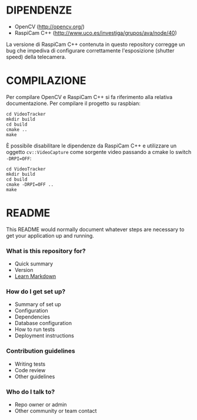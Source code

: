 DIPENDENZE
==========

* OpenCV (http://opencv.org/)
* RaspiCam C++ (http://www.uco.es/investiga/grupos/ava/node/40)

La versione di RaspiCam C++ contenuta in questo repository corregge un bug che impediva di configurare correttamente l'esposizione (shutter speed) della telecamera.

COMPILAZIONE
============

Per compilare OpenCV e RaspiCam C++ si fa riferimento alla relativa documentazione. Per compilare il progetto su raspbian:

    cd VideoTracker
    mkdir build
    cd build
    cmake ..
    make

È possibile disabilitare le dipendenze da RaspiCam C++ e utilizzare un oggetto `cv::VideoCapture` come sorgente video passando a cmake lo switch `-DRPI=OFF`:

    cd VideoTracker
    mkdir build
    cd build
    cmake -DRPI=OFF ..
    make



# README #

This README would normally document whatever steps are necessary to get your application up and running.

### What is this repository for? ###

* Quick summary
* Version
* [Learn Markdown](https://bitbucket.org/tutorials/markdowndemo)

### How do I get set up? ###

* Summary of set up
* Configuration
* Dependencies
* Database configuration
* How to run tests
* Deployment instructions

### Contribution guidelines ###

* Writing tests
* Code review
* Other guidelines

### Who do I talk to? ###

* Repo owner or admin
* Other community or team contact